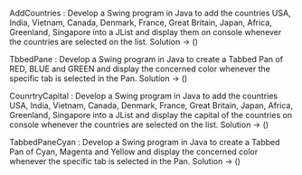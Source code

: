 AddCountries : Develop a Swing program in Java to add the countries USA, India, Vietnam, Canada,
Denmark, France, Great Britain, Japan, Africa, Greenland, Singapore into a JList and
display them on console whenever the countries are selected on the list.
Solution -> ()


TbbedPane : Develop a Swing program in Java to create a Tabbed Pan of RED, BLUE and GREEN and
display the concerned color whenever the specific tab is selected in the Pan.
Solution -> ()


CounrtryCapital : Develop a Swing program in Java to add the countries USA, India, Vietnam, Canada,
Denmark, France, Great Britain, Japan, Africa, Greenland, Singapore into a JList and
display the capital of the countries on console whenever the countries are selected on the list.
Solution -> ()


TabbedPaneCyan : Develop a Swing program in Java to create a Tabbed Pan of Cyan, Magenta and Yellow and
display the concerned color whenever the specific tab is selected in the Pan.
Solution -> ()
